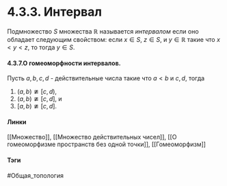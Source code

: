 # 4.3.3. Интервал
Подмножество $S$ множества $\mathbb{R}$ называется *интервалом* если оно обладает следующим свойством: если $x\in S$, $z\in S$, и $y\in\mathbb{R}$ такие что $x<y<z$, то тогда $y\in S$.

#### 4.3.7.О гомеоморфности интервалов.
Пусть $a,b,c,d$ - действительные числа такие что $a<b$ и $c,d$, тогда
1. $(a,b)\ncong[c,d)$,
2. $(a,b)\ncong[c,d]$, и
3. $[a,b)\ncong[c,d]$.

#### Линки 
[[Множество]],
[[Множество действительных чисел]],
[[О гомеоморфизме пространств без одной точки]],
[[Гомеоморфизм]]
#### Тэги 
 #Общая_топология
